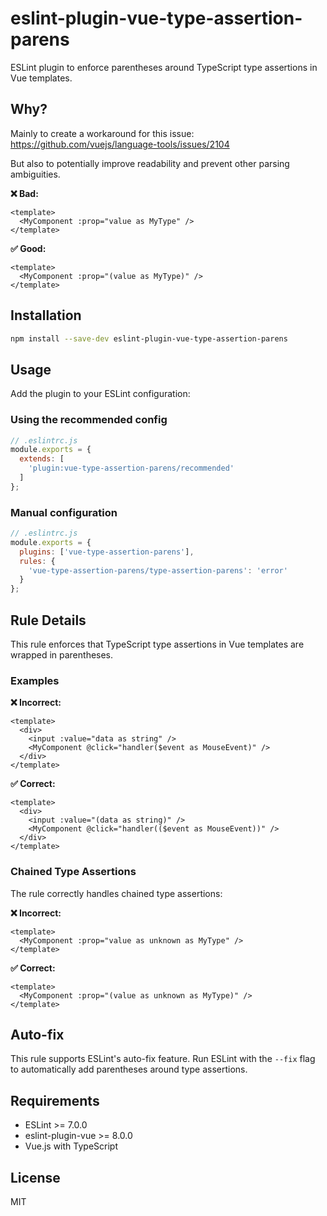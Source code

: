 # eslint-plugin-vue-type-assertion-parens

ESLint plugin to enforce parentheses around TypeScript type assertions in Vue templates.

## Why?

Mainly to create a workaround for this issue:
https://github.com/vuejs/language-tools/issues/2104

But also to potentially improve readability and prevent other parsing ambiguities.

**❌ Bad:**
```vue
<template>
  <MyComponent :prop="value as MyType" />
</template>
```

**✅ Good:**
```vue
<template>
  <MyComponent :prop="(value as MyType)" />
</template>
```

## Installation

```bash
npm install --save-dev eslint-plugin-vue-type-assertion-parens
```

## Usage

Add the plugin to your ESLint configuration:

### Using the recommended config

```javascript
// .eslintrc.js
module.exports = {
  extends: [
    'plugin:vue-type-assertion-parens/recommended'
  ]
};
```

### Manual configuration

```javascript
// .eslintrc.js
module.exports = {
  plugins: ['vue-type-assertion-parens'],
  rules: {
    'vue-type-assertion-parens/type-assertion-parens': 'error'
  }
};
```

## Rule Details

This rule enforces that TypeScript type assertions in Vue templates are wrapped in parentheses.

### Examples

**❌ Incorrect:**
```vue
<template>
  <div>
    <input :value="data as string" />
    <MyComponent @click="handler($event as MouseEvent)" />
  </div>
</template>
```

**✅ Correct:**
```vue
<template>
  <div>
    <input :value="(data as string)" />
    <MyComponent @click="handler(($event as MouseEvent))" />
  </div>
</template>
```

### Chained Type Assertions

The rule correctly handles chained type assertions:

**❌ Incorrect:**
```vue
<template>
  <MyComponent :prop="value as unknown as MyType" />
</template>
```

**✅ Correct:**
```vue
<template>
  <MyComponent :prop="(value as unknown as MyType)" />
</template>
```

## Auto-fix

This rule supports ESLint's auto-fix feature. Run ESLint with the `--fix` flag to automatically add parentheses around type assertions.

## Requirements

- ESLint >= 7.0.0
- eslint-plugin-vue >= 8.0.0
- Vue.js with TypeScript

## License

MIT
